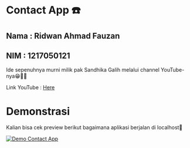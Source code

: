 # Contact App ☎️

## Nama : Ridwan Ahmad Fauzan

## NIM : 1217050121

Ide sepenuhnya murni milik pak Sandhika Galih melalui channel YouTube-nya😁🙏🏻

Link YouTube : [Here](https://www.youtube.com/@sandhikagalihWPU)

# Demonstrasi

Kalian bisa cek preview berikut bagaimana aplikasi berjalan di localhost🤔

[![Demo Contact App](https://img.youtube.com/vi/XtD-fwJlRgU/0.jpg)](https://www.youtube.com/watch?v=XtD-fwJlRgU)
